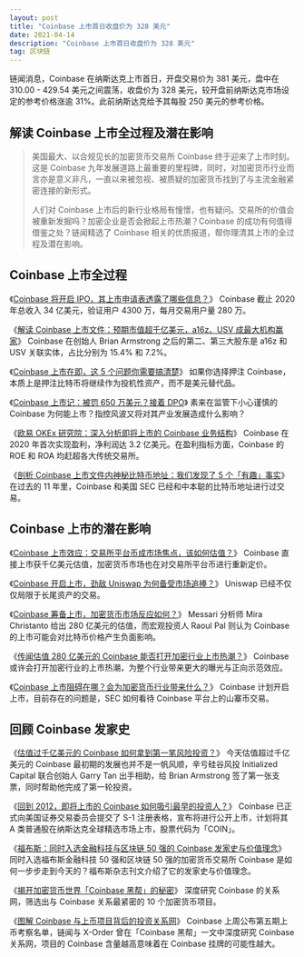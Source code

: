 ```yaml
---
layout: post
title: "Coinbase 上市首日收盘价为 328 美元"
date: 2021-04-14
description: "Coinbase 上市首日收盘价为 328 美元"
tag: 区块链
---   
```


链闻消息，Coinbase 在纳斯达克上市首日，开盘交易价为 381 美元，盘中在 310.00 - 429.54 美元之间震荡，收盘价为 328 美元，较开盘前纳斯达克市场设定的参考价格涨逾 31%。此前纳斯达克给予其每股 250 美元的参考价格。

## 解读 Coinbase 上市全过程及潜在影响

> 美国最大、以合规见长的加密货币交易所 Coinbase 终于迎来了上市时刻。这是 Coinbase 九年发展道路上最重要的里程碑，同时，对加密货币行业而言亦是意义非凡，一直以来被忽视、被质疑的加密货币找到了与主流金融紧密连接的新形式。
> 
> 人们对 Coinbase 上市后的新行业格局有憧憬，也有疑问。交易所的价值会被重新发掘吗？加密企业是否会掀起上市热潮？Coinbase 的成功有何值得借鉴之处？链闻精选了 Coinbase 相关的优质报道，帮你理清其上市的全过程及潜在影响。

## Coinbase 上市全过程
《[Coinbase 将开启 IPO，其上市申请表透露了哪些信息？](https://www.chainnews.com/articles/562560062231.htm)》
Coinbase 截止 2020 年总收入 34 亿美元，验证用户 4300 万，每月交易用户量 280 万。

《[解读 Coinbase 上市文件：预期市值超千亿美元，a16z、USV 成最大机构赢家](https://www.chainnews.com/articles/610584955090.htm)》
Coinbase 在创始人 Brian Armstrong 之后的第二、第三大股东是 a16z 和 USV 关联实体，占比分别为 15.4% 和 7.2%。

《[Coinbase 上市在即，这 5 个问题你需要搞清楚](https://www.chainnews.com/articles/357437529614.htm)》
如果你选择押注 Coinbase，本质上是押注比特币将继续作为投机性资产，而不是美元替代品。

《[Coinbase 上市记：被罚 650 万美元？接着 DPO](https://www.chainnews.com/articles/002622366134.htm)》
素来在监管下小心谨慎的 Coinbase 为何能上市？指控风波又将对其产业发展造成什么影响？

《[欧易 OKEx 研究院：深入分析即将上市的 Coinbase 业务结构](https://www.chainnews.com/articles/163391560019.htm)》
Coinbase 在 2020 年首次实现盈利，净利润达 3.2 亿美元。在盈利指标方面，Coinbase 的 ROE 和 ROA 均赶超各大传统交易所。

《[剖析 Coinbase 上市文件内神秘比特币地址：我们发现了 5 个「有趣」事实](https://www.chainnews.com/articles/545246843152.htm)》
在过去的 11 年里，Coinbase 和美国 SEC 已经和中本聪的比特币地址进行过交易。

## Coinbase 上市的潜在影响
《[Coinbase 上市效应：交易所平台币成市场焦点，该如何估值？](https://www.chainnews.com/articles/697891578293.htm)》
Coinbase 直接上市获千亿美元估值，加密货币市场也在对交易所平台币进行重新定价。

《[Coinbase 开启上市，劲敌 Uniswap 为何备受市场追捧？](https://www.chainnews.com/articles/719593267601.htm)》
Uniswap 已经不仅仅局限于长尾资产的交易。

《[Coinbase 筹备上市，加密货币市场反应如何？](https://www.chainnews.com/articles/118733336448.htm)》
Messari 分析师 Mira Christanto 给出 280 亿美元的估值，而宏观投资人 Raoul Pal 则认为 Coinbase 的上市可能会对比特币价格产生负面影响。

《[传闻估值 280 亿美元的 Coinbase 能否打开加密行业上市热潮？](https://www.chainnews.com/articles/590061959357.htm)》
Coinbase 或许会打开加密行业的上市热潮，为整个行业带来更大的曝光与正向示范效应。

《[Coinbase 上市阻碍在哪？会为加密货币行业带来什么？](https://www.chainnews.com/articles/162320891548.htm)》
Coinbase 计划开启上市，目前存在的问题是，SEC 如何看待 Coinbase 平台上的山寨币交易。

## 回顾 Coinbase 发家史
《[估值过千亿美元的 Coinbase 如何拿到第一笔风险投资？](https://www.chainnews.com/articles/787309109906.htm)》
今天估值超过千亿美元的 Coinbase 最初期的发展也并不是一帆风顺，辛亏硅谷风投 Initialized Capital 联合创始人 Garry Tan 出手相助，给 Brian Armstrong 签了第一张支票，同时帮助他完成了第一轮投资。

《[回到 2012，即将上市的 Coinbase 如何吸引最早的投资人？](https://www.chainnews.com/articles/965809365148.htm)》
Coinbase 已正式向美国证券交易委员会提交了 S-1 注册表格，宣布将进行公开上市，计划将其 A 类普通股在纳斯达克全球精选市场上市，股票代码为「COIN」。

《[福布斯：同时入选金融科技与区块链 50 强的 Coinbase 发家史与价值理念](https://www.chainnews.com/articles/035427887523.htm)》
同时入选福布斯金融科技 50 强和区块链 50 强的加密货币交易所 Coinbase 是如何一步步走到今天的？福布斯杂志刊文介绍了它的发家史与价值理念。

《[揭开加密货币世界「Coinbase 黑帮」的秘密](https://www.chainnews.com/articles/810072421161.htm)》
深度研究 Coinbase 的关系网，筛选出与 Coinbase 关系最紧密的 10 个加密货币项目。

《[图解 Coinbase 与上币项目背后的投资关系网](https://www.chainnews.com/articles/121890266816.htm)》
Coinbase 上周公布第五期上币考察名单，链闻与 X-Order 曾在「Coinbase 黑帮」一文中深度研究 Coinbase 关系网，项目的 Coinbase 含量越高意味着在 Coinbase 挂牌的可能性越大。
